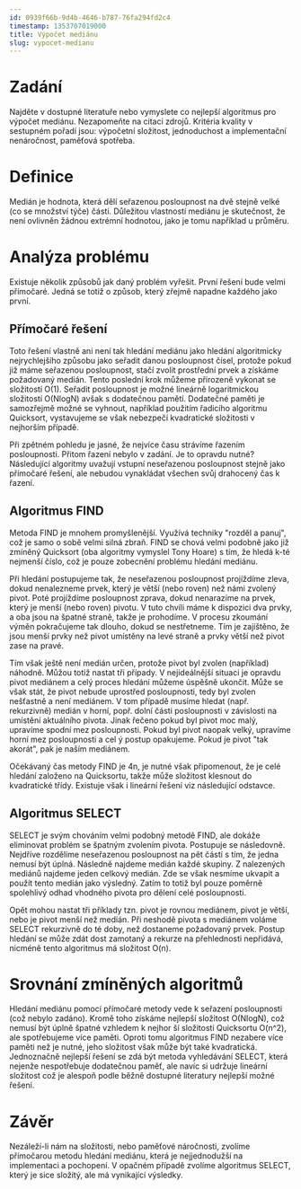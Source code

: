 ```yaml
---
id: 0939f66b-9d4b-4646-b787-76fa294fd2c4
timestamp: 1353707019000
title: Výpočet mediánu
slug: vypocet-medianu
---
```

# Zadání


Najděte v dostupné literatuře nebo vymyslete co nejlepší algoritmus pro výpočet mediánu.
Nezapomeňte na citaci zdrojů. Kritéria kvality v sestupném pořadí jsou: výpočetní složitost, 
jednoduchost a implementační nenáročnost, paměťová spotřeba.

# Definice


Medián je hodnota, která dělí seřazenou posloupnost na dvě stejně velké (co se množství týče)
části. Důležitou vlastností mediánu je skutečnost, že není ovlivněn žádnou extrémní hodnotou,
jako je tomu například u průměru.

# Analýza problému


Existuje několik způsobů jak daný problém vyřešit. První řešení bude velmi přímočaré. Jedná se
totiž o způsob, který zřejmě napadne každého jako první.

Přímočaré řešení
----------------

Toto řešení vlastně ani není tak hledání mediánu jako hledání algoritmicky nejrychlejšího způsobu
jako seřadit danou posloupnost čísel, protože pokud již máme seřazenou posloupnost, stačí zvolit
prostřední prvek a získáme požadovaný medián. Tento poslední krok můžeme přirozeně vykonat
se složitostí O(1). Seřadit posloupnost je možné lineárně logaritmickou složitostí O(NlogN) avšak
s dodatečnou pamětí. Dodatečné paměti je samozřejmě možné se vyhnout, například použitím
řadicího algoritmu Quicksort, vystavujeme se však nebezpečí kvadratické složitosti v nejhorším
případě.

Při zpětném pohledu je jasné, že nejvíce času strávíme řazením posloupnosti. Přitom řazení
nebylo v zadání. Je to opravdu nutné? Následující algoritmy uvažují vstupní neseřazenou posloupnost
stejně jako přímočaré řešení, ale nebudou vynakládat všechen svůj drahocený čas k
řazení.

Algoritmus FIND
---------------

Metoda FIND je mnohem promyšlenější. Využívá techniky "rozděl a panuj", což je samo o sobě
velmi silná zbraň. FIND se chová velmi podobně jako již zmíněný Quicksort (oba algoritmy vymyslel
Tony Hoare) s tím, že hledá k-té nejmenší číslo, což je pouze zobecnění problému hledání
mediánu.

Při hledání postupujeme tak, že neseřazenou posloupnost projíždíme zleva, dokud nenalezneme
prvek, který je větší (nebo roven) než námi zvolený pivot. Poté projíždíme posloupnost
zprava, dokud nenarazíme na prvek, který je menší (nebo roven) pivotu. V tuto chvíli máme k
dispozici dva prvky, a oba jsou na špatné straně, takže je prohodíme. V procesu zkoumání výměn
pokračujeme tak dlouho, dokud se nestřetneme. Tím je zajištěno, že jsou menší prvky než pivot
umístěny na levé straně a prvky větší než pivot zase na pravé.

Tím však ještě není medián určen, protože pivot byl zvolen (například) náhodně. Můžou
totiž nastat tři případy. V nejideálnější situaci je opravdu pivot mediánem a celý proces hledání
můžeme úspěšně ukončit. Může se však stát, že pivot nebude uprostřed posloupnosti, tedy byl
zvolen nešťastně a není mediánem. V tom případě musíme hledat (např. rekurzivně) medián v
horní, popř. dolní části posloupnosti v závislosti na umístění aktuálního pivota. Jinak řečeno pokud
byl pivot moc malý, upravíme spodní mez posloupnosti. Pokud byl pivot naopak velký,
upravíme horní mez posloupnosti a cel ý postup opakujeme. Pokud je pivot "tak akorát", pak je
naším mediánem.

Očekávaný čas metody FIND je 4n, je nutné však připomenout, že je celé hledání založeno na
Quicksortu, takže může složitost klesnout do kvadratické třídy. Existuje však i lineární řešení viz
následující odstavce.

Algoritmus SELECT
-----------------

SELECT je svým chováním velmi podobný metodě FIND, ale dokáže eliminovat problém se
špatným zvolením pivota. Postupuje se následovně. Nejdříve rozdělíme neseřazenou posloupnost
na pět částí s tím, že jedna nemusí být úplná. Následně najdeme medián každé skupiny. Z
nalezených mediánů najdeme jeden celkový medián. Zde se však nesmíme ukvapit a použít tento
medián jako výsledný. Zatím to totiž byl pouze poměrně spolehlivý odhad vhodného pivota pro
dělení celé posloupnosti.

Opět mohou nastat tři příklady tzn. pivot je rovnou mediánem, pivot je větší, nebo je pivot
menší než medián. Při neshodě pivota s mediánem voláme SELECT rekurzivně do té doby,
než dostaneme požadovaný prvek. Postup hledání se může zdát dost zamotaný a rekurze na
přehlednosti nepřidává, nicméně tento algoritmus má složitost O(n).

# Srovnání zmíněných algoritmů


Hledání mediánu pomocí přímočaré metody vede k seřazení posloupnosti (což nebylo zadáno).
Kromě toho získáme nejlepší složitost O(NlogN), což nemusí být úplně špatné vzhledem k nejhor
ší složitosti Quicksortu O(n^2), ale spotřebujeme více paměti. Oproti tomu algoritmus FIND
nezabere více paměti než je nutné, jeho složitost však může být také kvadratická. Jednoznačně
nejlepší řešení se zdá být metoda vyhledávání SELECT, která nejenže nespotřebuje dodatečnou
paměť, ale navíc si udržuje lineární složitost což je alespoň podle běžně dostupné literatury
nejlepší možné řešení.

# Závěr


Nezáleží-li nám na složitosti, nebo paměťové náročnosti, zvolíme přímočarou metodu hledání
mediánu, která je nejjednodužší na implementaci a pochopení. V opačném případě zvolíme algoritmus
SELECT, který je sice složitý, ale má vynikající výsledky.
